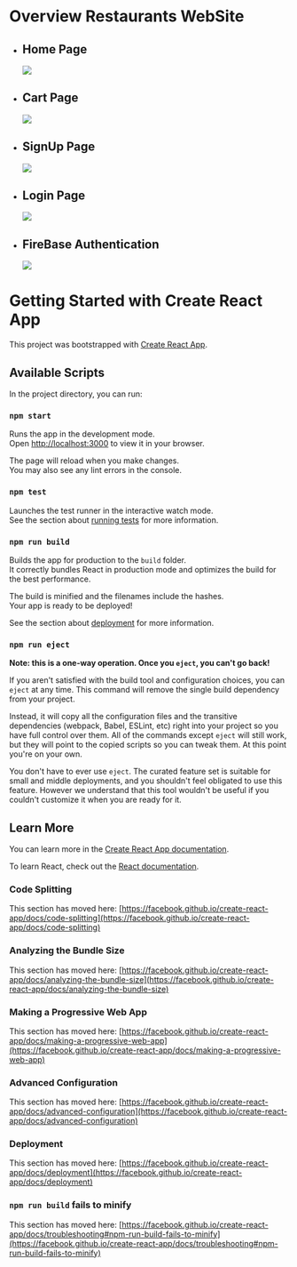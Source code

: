 <h1>Overview Restaurants WebSite</h1> 

<ul>
  <li><h2>Home Page</h2></li>
  <img src="https://github.com/Yugal2003/Restaurants-App-Using-React-ToolKit/assets/132428388/94d805ba-40f6-41bf-a8aa-88d2fe526b89" /><br>
</ul>

<ul>
  <li><h2>Cart Page</h2></li>
  <img src="https://github.com/Yugal2003/Restaurants-App-Using-React-ToolKit/assets/132428388/4c23278c-3775-41de-bb48-e491bc78f626" /><br>
</ul>

<ul>
  <li><h2>SignUp Page</h2></li>
  <img src="https://github.com/Yugal2003/Restaurants-App-Using-React-ToolKit/assets/132428388/6c6ac316-8766-47d3-b651-8adbc0647691" /><br>
</ul>

<ul>
  <li><h2>Login Page</h2></li>
  <img src="https://github.com/Yugal2003/Restaurants-App-Using-React-ToolKit/assets/132428388/d5ae8941-a09c-4da5-81d8-d3c7fb621112" /><br>
</ul>

<ul>
  <li><h2>FireBase Authentication</h2></li>
  <img src="https://github.com/Yugal2003/Restaurants-App-Using-React-ToolKit/assets/132428388/aa3edf24-e6f0-4f2f-8512-43ece43833ac" /><br>
</ul>


# Getting Started with Create React App

This project was bootstrapped with [Create React App](https://github.com/facebook/create-react-app).

## Available Scripts

In the project directory, you can run:

### `npm start`

Runs the app in the development mode.\
Open [http://localhost:3000](http://localhost:3000) to view it in your browser.

The page will reload when you make changes.\
You may also see any lint errors in the console.

### `npm test`

Launches the test runner in the interactive watch mode.\
See the section about [running tests](https://facebook.github.io/create-react-app/docs/running-tests) for more information.

### `npm run build`

Builds the app for production to the `build` folder.\
It correctly bundles React in production mode and optimizes the build for the best performance.

The build is minified and the filenames include the hashes.\
Your app is ready to be deployed!

See the section about [deployment](https://facebook.github.io/create-react-app/docs/deployment) for more information.

### `npm run eject`

**Note: this is a one-way operation. Once you `eject`, you can't go back!**

If you aren't satisfied with the build tool and configuration choices, you can `eject` at any time. This command will remove the single build dependency from your project.

Instead, it will copy all the configuration files and the transitive dependencies (webpack, Babel, ESLint, etc) right into your project so you have full control over them. All of the commands except `eject` will still work, but they will point to the copied scripts so you can tweak them. At this point you're on your own.

You don't have to ever use `eject`. The curated feature set is suitable for small and middle deployments, and you shouldn't feel obligated to use this feature. However we understand that this tool wouldn't be useful if you couldn't customize it when you are ready for it.

## Learn More

You can learn more in the [Create React App documentation](https://facebook.github.io/create-react-app/docs/getting-started).

To learn React, check out the [React documentation](https://reactjs.org/).

### Code Splitting

This section has moved here: [https://facebook.github.io/create-react-app/docs/code-splitting](https://facebook.github.io/create-react-app/docs/code-splitting)

### Analyzing the Bundle Size

This section has moved here: [https://facebook.github.io/create-react-app/docs/analyzing-the-bundle-size](https://facebook.github.io/create-react-app/docs/analyzing-the-bundle-size)

### Making a Progressive Web App

This section has moved here: [https://facebook.github.io/create-react-app/docs/making-a-progressive-web-app](https://facebook.github.io/create-react-app/docs/making-a-progressive-web-app)

### Advanced Configuration

This section has moved here: [https://facebook.github.io/create-react-app/docs/advanced-configuration](https://facebook.github.io/create-react-app/docs/advanced-configuration)

### Deployment

This section has moved here: [https://facebook.github.io/create-react-app/docs/deployment](https://facebook.github.io/create-react-app/docs/deployment)

### `npm run build` fails to minify

This section has moved here: [https://facebook.github.io/create-react-app/docs/troubleshooting#npm-run-build-fails-to-minify](https://facebook.github.io/create-react-app/docs/troubleshooting#npm-run-build-fails-to-minify)
